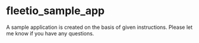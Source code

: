 # fleetio_sample_app
 A sample application is created on the basis of given instructions. Please let me know if you have any questions.
